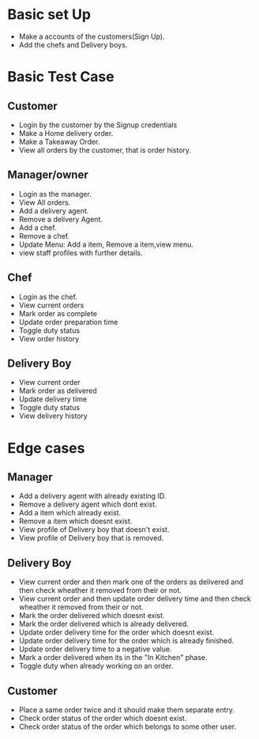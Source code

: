 # Basic set Up
- Make a accounts of the customers(Sign Up).
- Add the chefs and Delivery boys.

# Basic Test Case
## Customer
- Login by the customer by the Signup credentials
- Make a Home delivery order.
- Make a Takeaway Order.
- View all orders by the customer, that is order history.

## Manager/owner
- Login as the manager.
- View All orders.
- Add a delivery agent.
- Remove a delivery Agent.
- Add a chef.
- Remove a chef.
- Update Menu: Add a item, Remove a item,view menu.
- view staff profiles with further details.

## Chef
- Login as the chef.
- View current orders
- Mark order as complete
- Update order preparation time
- Toggle duty status
- View order history

## Delivery Boy
- View current order
- Mark order as delivered
- Update delivery time
- Toggle duty status
- View delivery history

# Edge cases

## Manager
- Add a delivery agent with already existing ID.
- Remove a delivery agent which dont exist.
- Add a item which already exist.
- Remove a item which doesnt exist.
- View profile of Delivery boy that doesn't exist.
- View profile of Delivery boy that is removed.


## Delivery Boy
- View current order and then mark one of the orders as delivered and then check wheather it removed from their or not.
- View current order and then update order delivery time and then check wheather it removed from their or not.
- Mark the order delivered which doesnt exist.
- Mark the order delivered which is already delivered.
- Update order delivery time for the order which doesnt exist.
- Update order delivery time for the order which is already finished.
- Update order delivery time to a negative value.
- Mark a order delivered when its in the "In Kitchen" phase.
- Toggle duty when already working on an order.

## Customer 
- Place a same order twice and it should make them separate entry.
- Check order status of the order which doesnt exist. 
- Check order status of the order which belongs to some other user.